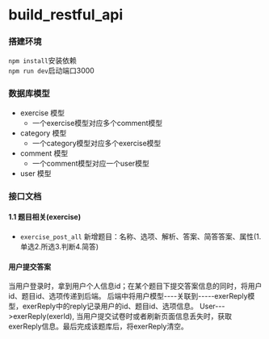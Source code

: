 # build_restful_api
### 搭建环境
```npm install```安装依赖<br />
```npm run dev```启动端口3000
### 数据库模型
* exercise 模型
  * 一个exercise模型对应多个comment模型
* category 模型 
  * 一个category模型对应多个exercise模型
* comment 模型
  * 一个comment模型对应一个user模型
* user 模型
### 接口文档
#### 1.1 题目相关(exercise)
* `exercise_post_all` 新增题目：名称、选项、解析、答案、简答答案、属性(1.单选2.所选3.判断4.简答)
#### 用户提交答案
当用户登录时，拿到用户个人信息id；在某个题目下提交答案信息的同时，将用户id、题目id、选项传递到后端。
后端中将用户模型----关联到-----exerReply模型，exerReply中的reply记录用户的id、题目id、选项信息。
User--->exerReply(exerId),
当用户提交试卷时或者刷新页面信息丢失时，获取exerReply信息。最后完成该题库后，将exerReply清空。
#### 